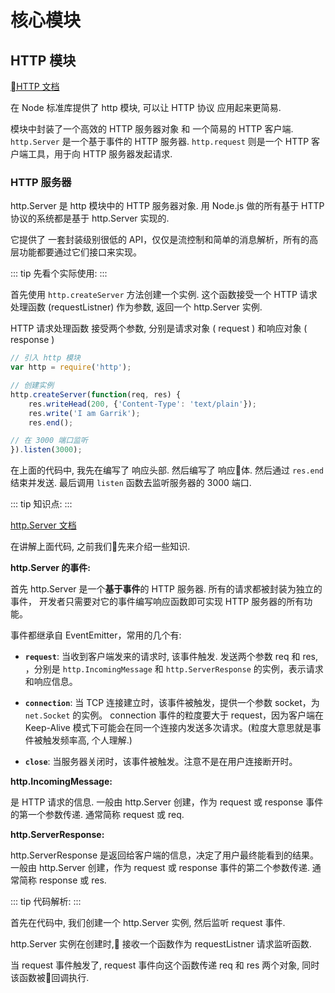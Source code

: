 # 核心模块

## HTTP 模块

[HTTP 文档](https://nodejs.org/dist/latest-v8.x/docs/api/http.html)

在 Node 标准库提供了 http 模块, 可以让 HTTP 协议 应用起来更简易.

模块中封装了一个高效的 HTTP 服务器对象 和 一个简易的 HTTP 客户端.
`http.Server` 是一个基于事件的 HTTP 服务器.
`http.request` 则是一个 HTTP 客户端工具，用于向 HTTP 服务器发起请求.

### HTTP 服务器

http.Server 是 http 模块中的 HTTP 服务器对象. 用 Node.js 做的所有基于 HTTP 协议的系统都是基于 http.Server 实现的.

它提供了 一套封装级别很低的 API，仅仅是流控制和简单的消息解析，所有的高层功能都要通过它们接口来实现。

::: tip
先看个实际使用: 
:::

首先使用 `http.createServer` 方法创建一个实例.  这个函数接受一个 HTTP 请求处理函数 (requestListner) 作为参数, 返回一个 http.Server 实例.

HTTP 请求处理函数 接受两个参数, 分别是请求对象 ( request ) 和响应对象 ( response )

``` js
// 引入 http 模块
var http = require('http');

// 创建实例
http.createServer(function(req, res) {
    res.writeHead(200, {'Content-Type': 'text/plain'}); 
    res.write('I am Garrik');
    res.end();

// 在 3000 端口监听
}).listen(3000);
```

在上面的代码中, 我先在编写了 响应头部. 然后编写了 响应体. 然后通过 `res.end` 结束并发送. 最后调用 `listen` 函数去监听服务器的 3000 端口.

::: tip
知识点:
:::

[http.Server 文档](https://nodejs.org/dist/latest-v8.x/docs/api/http.html#http_class_http_server)

在讲解上面代码, 之前我们先来介绍一些知识.

**http.Server 的事件:**

首先 http.Server 是一个**基于事件**的 HTTP 服务器. 所有的请求都被封装为独立的事件， 开发者只需要对它的事件编写响应函数即可实现 HTTP 服务器的所有功能。 

事件都继承自 EventEmitter，常用的几个有:

* **`request`**:
当收到客户端发来的请求时, 该事件触发.
发送两个参数 req 和 res, ，分别是 `http.IncomingMessage` 和 `http.ServerResponse` 的实例，表示请求和响应信息。

* **`connection`**:
当 TCP 连接建立时，该事件被触发，提供一个参数 socket，为 `net.Socket` 的实例。
connection 事件的粒度要大于 request，因为客户端在 Keep-Alive 模式下可能会在同一个连接内发送多次请求。(粒度大意思就是事件被触发频率高, 个人理解.)

* **`close`**:
当服务器关闭时，该事件被触发。注意不是在用户连接断开时。

**http.IncomingMessage:**

是 HTTP 请求的信息. 一般由
http.Server 创建，作为 request 或 response 事件的第一个参数传递. 通常简称 request 或 req.

**http.ServerResponse:**

http.ServerResponse 是返回给客户端的信息，决定了用户最终能看到的结果。一般由
http.Server 创建，作为 request 或 response 事件的第二个参数传递. 通常简称  response 或 res.

::: tip
代码解析:
:::

首先在代码中, 我们创建一个 http.Server 实例, 然后监听 request 事件. 

http.Server 实例在创建时, 接收一个函数作为 requestListner 请求监听函数.  

当 request 事件触发了, request 事件向这个函数传递 req 和 res 两个对象, 同时该函数被回调执行.